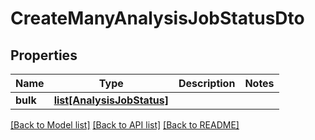 # CreateManyAnalysisJobStatusDto

## Properties
Name | Type | Description | Notes
------------ | ------------- | ------------- | -------------
**bulk** | [**list[AnalysisJobStatus]**](AnalysisJobStatus.md) |  | 

[[Back to Model list]](../README.md#documentation-for-models) [[Back to API list]](../README.md#documentation-for-api-endpoints) [[Back to README]](../README.md)


